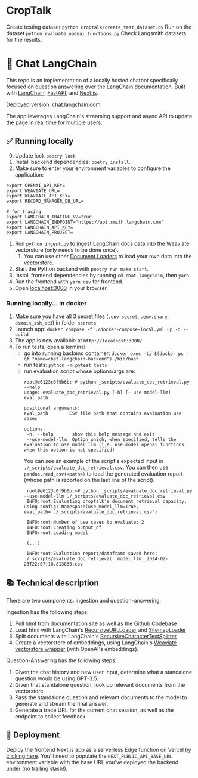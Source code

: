 # CropTalk

Create testing dataset
`python croptalk/create_test_dataset.py`
Run on the dataset
`python evaluate_openai_functions.py`
Check Langsmith datasets for the results.

# 🔗 Chat LangChain

This repo is an implementation of a locally hosted chatbot specifically focused on question answering over the [LangChain documentation](https://langchain.readthedocs.io/en/latest/).
Built with [LangChain](https://github.com/hwchase17/langchain/), [FastAPI](https://fastapi.tiangolo.com/), and [Next.js](https://nextjs.org).

Deployed version: [chat.langchain.com](https://chat.langchain.com)

The app leverages LangChain's streaming support and async API to update the page in real time for multiple users.

## ✅ Running locally
0. Update lock `poetry lock`
1. Install backend dependencies: `poetry install`.
1. Make sure to enter your environment variables to configure the application:
```
export OPENAI_API_KEY=
export WEAVIATE_URL=
export WEAVIATE_API_KEY=
export RECORD_MANAGER_DB_URL=

# for tracing
export LANGCHAIN_TRACING_V2=true
export LANGCHAIN_ENDPOINT="https://api.smith.langchain.com"
export LANGCHAIN_API_KEY=
export LANGCHAIN_PROJECT=
```
1. Run `python ingest.py` to ingest LangChain docs data into the Weaviate vectorstore (only needs to be done once).
   1. You can use other [Document Loaders](https://langchain.readthedocs.io/en/latest/modules/document_loaders.html) to load your own data into the vectorstore.
1. Start the Python backend with `poetry run make start`.
1. Install frontend dependencies by running `cd chat-langchain`, then `yarn`.
1. Run the frontend with `yarn dev` for frontend.
1. Open [localhost:3000](http://localhost:3000) in your browser.

### Running locally... in docker

1. Make sure you have all 3 secret files (`.env.secret`, `.env.share`, `dsmain_ssh_ec3`) in folder `secrets`
2. Launch app: `docker compose -f ./docker-compose-local.yml up -d --build`
3. The app is now available at `http://localhost:3000/`
4. To run tests, open a terminal:
   - go into running backend container: `docker exec -ti $(docker ps -qf "name=chat-langchain-backend") /bin/bash`
   - run tests: `python -m pytest tests`
   - run evaluation script whose options/args are:
     ```
     root@e6123c0f9b6b:~# python _scripts/evaluate_doc_retrieval.py --help
     usage: evaluate_doc_retrieval.py [-h] [--use-model-llm] eval_path

     positional arguments:
     eval_path        CSV file path that contains evaluation use cases

     options:
      -h, --help       show this help message and exit
      --use-model-llm  Option which, when specified, tells the evaluation to use model_llm (i.e. use model_openai_functions when this option is not specified)
     ```
     You can see an example of the script's expected input in `./_scripts/evaluate_doc_retrieval.csv`.
     You can then use `pandas.read_csv(<path>)` to load the generated evaluation report (whose path is reported on the last line of the script).
     ```
      root@e6123c0f9b6b:~# python _scripts/evaluate_doc_retrieval.py --use-model-llm ./_scripts/evaluate_doc_retrieval.csv
      INFO:root:Evaluating croptalk's document retrieval capacity, using config: Namespace(use_model_llm=True, eval_path='./_scripts/evaluate_doc_retrieval.csv')

      INFO:root:Number of use cases to evaluate: 2
      INFO:root:Creating output_df
      INFO:root:Loading model

      (...)

      INFO:root:Evaluation report/dataframe saved here: ./_scripts/evaluate_doc_retrieval__model_llm__2024-02-23T22:07:10.813830.csv
     ```


## 📚 Technical description

There are two components: ingestion and question-answering.

Ingestion has the following steps:

1. Pull html from documentation site as well as the Github Codebase
2. Load html with LangChain's [RecursiveURLLoader](https://python.langchain.com/docs/integrations/document_loaders/recursive_url_loader) and [SitemapLoader](https://python.langchain.com/docs/integrations/document_loaders/sitemap)
3. Split documents with LangChain's [RecursiveCharacterTextSplitter](https://api.python.langchain.com/en/latest/text_splitter/langchain.text_splitter.RecursiveCharacterTextSplitter.html)
4. Create a vectorstore of embeddings, using LangChain's [Weaviate vectorstore wrapper](https://python.langchain.com/docs/integrations/vectorstores/weaviate) (with OpenAI's embeddings).

Question-Answering has the following steps:

1. Given the chat history and new user input, determine what a standalone question would be using GPT-3.5.
2. Given that standalone question, look up relevant documents from the vectorstore.
3. Pass the standalone question and relevant documents to the model to generate and stream the final answer.
4. Generate a trace URL for the current chat session, as well as the endpoint to collect feedback.

## 🚀 Deployment

Deploy the frontend Next.js app as a serverless Edge function on Vercel [by clicking here]().
You'll need to populate the `NEXT_PUBLIC_API_BASE_URL` environment variable with the base URL you've deployed the backend under (no trailing slash!).
